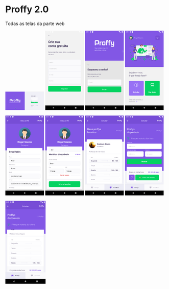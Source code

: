 # Proffy 2.0
Todas as telas da parte web

<p >
<img src='../.github/login.png' width='24%' />
<img src='../.github/registerMobile.png' width='24%' />
<img src='../.github/forgetMobile.png' width='24%' />
<img src='../.github/homeMobile.png' width='24%' />
</p>
<p >
<img src='../.github/profielMobile2.png' width='24%' />
<img src='../.github/profileMobile.png' width='24%' />
<img src='../.github/favorites.png' width='24%' />
<img src='../.github/filtersMobile.png' width='24%' />
</p>

<img src='../.github/ListMobile.png' width='25%' />
